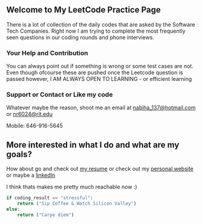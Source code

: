 ## Welcome to My LeetCode Practice Page

There is a lot of collection of the daily codes that are asked by the Software Tech Companies.
Right now I am trying to complete the most frequently seen questions in our coding rounds and phone interviews.

### Your Help and Contribution
You can always point out if something is wrong or some test cases are not. Even though ofcourse these are pushed once the Leetcode question is passed however, I AM ALWAYS OPEN TO LEARNING - or efficient learning

### Support or Contact or Like my code

Whatever maybe the reason, shoot me an email at nabiha_137@hotmail.com or nr6024@rit.edu

Mobile:
646-916-5645

## More interested in what I do and what are my goals?

How about go and check out [my resume](https://github.com/nabiharaza/Resume/blob/master/Resume__Nabiha_Raza.pdf) 
or check out my [personal website](https://www.cs.rit.edu/~nr6024/)
or maybe a [linkedIn](https://www.linkedin.com/in/nabiha-raza/)

I think thats makes me pretty much reachable now :)

```python
if coding_result == "stressful":
    return ("Sip Coffee & Watch Silicon Valley")
else:
    return ("Carpe diem")
```
